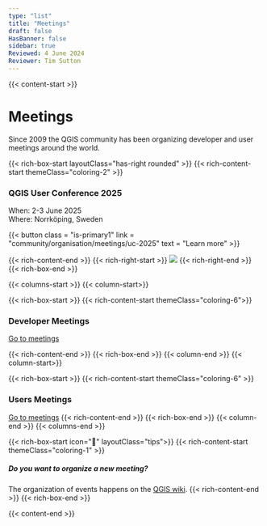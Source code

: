 ```yaml
---
type: "list"
title: "Meetings"
draft: false
HasBanner: false
sidebar: true
Reviewed: 4 June 2024
Reviewer: Tim Sutton
---
```


{{< content-start >}}

# Meetings
Since 2009 the QGIS community has been organizing developer and user meetings around the world.

{{< rich-box-start layoutClass="has-right rounded" >}}
{{< rich-content-start themeClass="coloring-2" >}}
### QGIS User Conference 2025

When: 2-3 June 2025  
Where: Norrköping, Sweden

{{< button class = "is-primary1" link = "community/organisation/meetings/uc-2025" text = "Learn more" >}} 

{{< rich-content-end >}}
{{< rich-right-start >}}
![](uc-2025/visualization_center.webp)
{{< rich-right-end >}}
{{< rich-box-end >}}

{{< columns-start >}}
{{< column-start>}}

{{< rich-box-start >}}
{{< rich-content-start themeClass="coloring-6">}}
### Developer Meetings
[Go to meetings](dev_meetings)

{{< rich-content-end >}}
{{< rich-box-end >}}
{{< column-end >}}
{{< column-start>}}

{{< rich-box-start >}}
{{< rich-content-start themeClass="coloring-6" >}}
### Users Meetings

[Go to meetings](user_meetings)
{{< rich-content-end >}}
{{< rich-box-end >}}
{{< column-end >}}
{{< columns-end >}}



{{< rich-box-start icon="💁" layoutClass="tips">}}
{{< rich-content-start themeClass="coloring-1" >}}
##### Do you want to organize a new meeting?
The organization of events happens on the [QGIS wiki](https://github.com/qgis/QGIS/wiki#qgis-hackfests).
{{< rich-content-end >}}
{{< rich-box-end >}}


{{< content-end >}}
